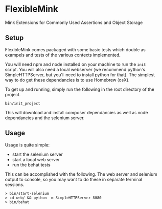 # FlexibleMink
Mink Extensions for Commonly Used Assertions and Object Storage

## Setup
FlexibleMink comes packaged with some basic tests which double as exampels and tests of the various contexts implemented.

You will need npm and node installed on your machine to run the `init` script. You will also need a local webserver (we recommend python's SimpleHTTPServer, but you'll need to install python for that). The simplest way to do get these dependancies is to use Homebrew (osX).

To get up and running, simply run the following in the root directory of the project.
```
bin/init_project
```

This will download and install composer dependancies as well as node dependancies and the selenium server.

## Usage
Usage is quite simple:
* start the selenium server
* start a local web server
* run the behat tests

This can be accomplished with the following. The web server and selenium output to console, so you may want to do these in separate terminal sessions.
```
> bin/start-selenium
> cd web/ && python -m SimpleHTTPServer 8080
> bin/behat
```
